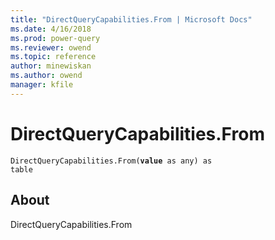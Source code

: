 ```yaml
---
title: "DirectQueryCapabilities.From | Microsoft Docs"
ms.date: 4/16/2018
ms.prod: power-query
ms.reviewer: owend
ms.topic: reference
author: minewiskan
ms.author: owend
manager: kfile
---
```

# DirectQueryCapabilities.From
<code>DirectQueryCapabilities.From(**value** as any) as table</code>
## About
DirectQueryCapabilities.From

